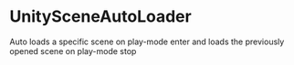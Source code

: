 # UnitySceneAutoLoader
Auto loads a specific scene on play-mode enter and loads the previously opened scene on play-mode stop
